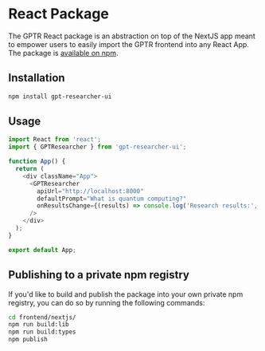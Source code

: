 # React Package

The GPTR React package is an abstraction on top of the NextJS app meant to empower users to easily import the GPTR frontend into any React App. The package is [available on npm](https://www.npmjs.com/package/gpt-researcher-ui).


## Installation

```bash
npm install gpt-researcher-ui
```

## Usage

```javascript
import React from 'react';
import { GPTResearcher } from 'gpt-researcher-ui';

function App() {
  return (
    <div className="App">
      <GPTResearcher 
        apiUrl="http://localhost:8000"
        defaultPrompt="What is quantum computing?"
        onResultsChange={(results) => console.log('Research results:', results)}
      />
    </div>
  );
}

export default App;
```


## Publishing to a private npm registry

If you'd like to build and publish the package into your own private npm registry, you can do so by running the following commands:

 ```bash
 cd frontend/nextjs/
 npm run build:lib
 npm run build:types
 npm publish
 ```
 
